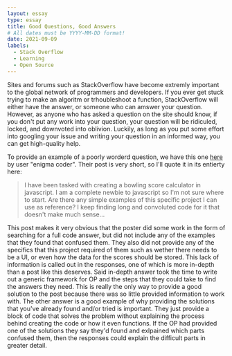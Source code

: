 ```yaml
---
layout: essay
type: essay
title: Good Questions, Good Answers
# All dates must be YYYY-MM-DD format!
date: 2021-09-09
labels:
  - Stack Overflow
  - Learning
  - Open Source
---
```


Sites and forums such as StackOverflow have become extremly important to the global network of programmers and developers. If you ever get stuck trying to make an algoritm or trhoubleshoot a function, StackOverflow will either have the answer, or someone who can amswer your question. However, as anyone who has asked a question on the site should know, if you don't put any work into your question, your question will be ridiculed, locked, and downvoted into oblivion. Luckily, as long as you put some effort into googling your issue and writing your question in an informed way, you can get high-quality help. 

To provide an example of a poorly worderd question, we have this one [here](https://stackoverflow.com/questions/26439695/10-pin-bowling-score-calculator-in-javascript) by user "enigma coder". Their post is very short, so I'll quote it in its entierty here:
>I have been tasked with creating a bowling score calculator in javascript.
>I am a complete newbie to javascript so I'm not sure where to start. Are there any simple examples of this specific project I can use as reference?
>I keep finding long and convoluted code for it that doesn't make much sense...

This post makes it very obvious that the poster did some work in the form of searching for a full code answer, but did not include any of the examples that they found that confused them. They also did not provide any of the specifics that this project required of them such as wether there needs to be a UI, or even how the data for the scores should be stored. This lack of information is called out in the responses, one of which is more in-depth than a post like this deserves. Said in-depth answer took the time to write out a generic framework for OP and the steps that they could take to find the answers they need. This is really the only way to provide a good solution to the post because there was so little provided information to work with. The other answer is a good example of why providing the solutions that you've already found and/or tried is important. They just provide a block of code that solves the problem without explaining the process behind creating the code or how it even functions. If the OP had provided one of the solutions they say they'd found and exlpained which parts confused them, then the responses could explain the difficult parts in greater detail.


